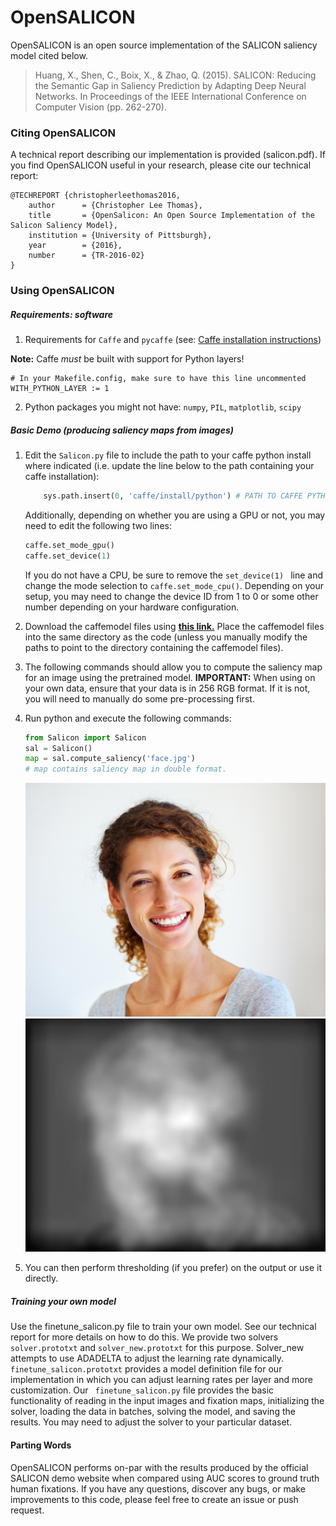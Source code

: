 # OpenSALICON

OpenSALICON is an open source implementation of the SALICON saliency model cited below. 
> Huang, X., Shen, C., Boix, X., & Zhao, Q. (2015). SALICON: Reducing the Semantic Gap in Saliency Prediction by Adapting Deep Neural Networks. In Proceedings of the IEEE International Conference on Computer Vision (pp. 262-270).

### Citing OpenSALICON

A technical report describing our implementation is provided (salicon.pdf). If you find OpenSALICON useful in your research, please cite our technical report:
````
@TECHREPORT {christopherleethomas2016,
    author      = {Christopher Lee Thomas},
    title       = {OpenSalicon: An Open Source Implementation of the Salicon Saliency Model},
    institution = {University of Pittsburgh},
    year        = {2016},
    number      = {TR-2016-02}
}
````
    
### Using OpenSALICON

##### Requirements: software
1. Requirements for `Caffe` and `pycaffe` (see: [Caffe installation instructions](http://caffe.berkeleyvision.org/installation.html))

  **Note:** Caffe *must* be built with support for Python layers!

  ```make
  # In your Makefile.config, make sure to have this line uncommented
  WITH_PYTHON_LAYER := 1
  ```
2. Python packages you might not have: `numpy`, `PIL`, `matplotlib`, `scipy` 

##### Basic Demo (producing saliency maps from images)
1. Edit the `Salicon.py` file to include the path to your caffe python install where indicated (i.e. update the line below to the path containing your caffe installation):

    ````python
        sys.path.insert(0, 'caffe/install/python') # PATH TO CAFFE PYTHON INSTALL
    ````
    Additionally, depending on whether you are using a GPU or not, you may need to edit the following two lines:
	
    ````python
    caffe.set_mode_gpu()
    caffe.set_device(1)
    ````
    If you do not have a CPU, be sure to remove the ````set_device(1) ```` line and change the mode selection to ```` caffe.set_mode_cpu() ````. Depending on your setup, you may need to change the device ID from 1 to 0 or some other number depending on your hardware configuration.
2. Download the caffemodel files using **[this link.](http://www.cs.pitt.edu/~chris/files/2016/model_files.tgz)** Place the caffemodel files into the same directory as the code (unless you manually modify the paths to point to the directory containing the caffemodel files).
3. The following commands should allow you to compute the saliency map for an image using the pretrained model. **IMPORTANT:** When using on your own data, ensure that your data is in 256 RGB format. If it is not, you will need to manually do some pre-processing first.
4. Run python and execute the following commands:

    ````python
    from Salicon import Salicon
    sal = Salicon()
    map = sal.compute_saliency('face.jpg')
    # map contains saliency map in double format.
    ````
    ![Original Image](/face.jpg "Original Image")
    ![Resulting Map](/face_map.jpg "Resulting Map")
5. You can then perform thresholding (if you prefer) on the output or use it directly.

##### Training your own model

Use the finetune_salicon.py file to train your own model. See our technical report for more details on how to do this. We provide two solvers ```` solver.prototxt ```` and ```` solver_new.prototxt ```` for this purpose. Solver_new attempts to use ADADELTA to adjust the learning rate dynamically. ````finetune_salicon.prototxt```` provides a model definition file for our implementation in which you can adjust learning rates per layer and more customization. Our ```` finetune_salicon.py```` file provides the basic functionality of reading in the input images and fixation maps, initializing the solver, loading the data in batches, solving the model, and saving the results. You may need to adjust the solver to your particular dataset.

#### Parting Words

OpenSALICON performs on-par with the results produced by the official SALICON demo website when compared using AUC scores to ground truth human fixations. If you have any questions, discover any bugs, or make improvements to this code, please feel free to create an issue or push request.
